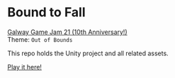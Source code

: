 # Bound to Fall

[Galway Game Jam 21 (10th Anniversary!)](https://itch.io/jam/galway-game-jam-21)  
Theme: `Out of Bounds`

This repo holds the Unity project and all related assets.

[Play it here!](https://adamjle.itch.io/ggj21)
